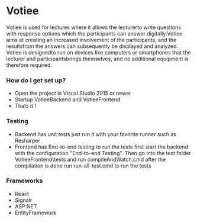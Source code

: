 # Votiee
Votiee is used for lectures where it allows the lecturerto write questions with response options which the participants can answer digitally.Votiee aims at creating an increased involvement of the participants, and the resultsfrom  the  answers  can  subsequently  be displayed  and  analyzed.  Votiee  is  designedto  run  on  devices  like  computers  or  smartphones  that  the  lecturer  and  participantsbrings themselves, and no additional equipment is therefore required.

### How do I get set up? ###

* Open the project in Visual Studio 2015 or newer
* Startup VotieeBackend and VotieeFrontend
* Thats it !

### Testing ###
* Backend has unit tests just run it with your favorite runner such as Resharper
* Frontend has End-to-end testing to run the tests first start the backend with the configuration "End-to-end Testing". Then go into the test folder VotieeFrontend\tests and run compileAndWatch.cmd after the compilation is done run run-all-test.cmd to run the tests

### Frameworks ###
* React
* Signalr
* ASP.NET
* EntityFramework
